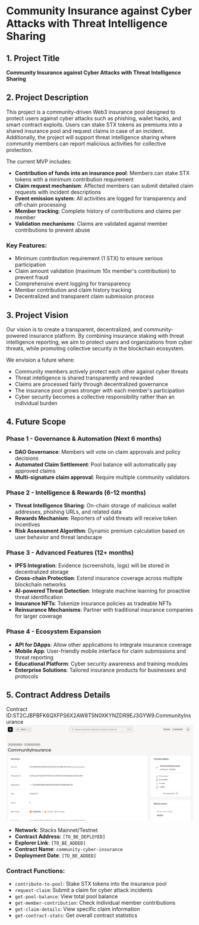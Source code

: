 # Community Insurance against Cyber Attacks with Threat Intelligence Sharing

## 1. Project Title
**Community Insurance against Cyber Attacks with Threat Intelligence Sharing**

## 2. Project Description
This project is a community-driven Web3 insurance pool designed to protect users against cyber attacks such as phishing, wallet hacks, and smart contract exploits. Users can stake STX tokens as premiums into a shared insurance pool and request claims in case of an incident. Additionally, the project will support threat intelligence sharing where community members can report malicious activities for collective protection.

The current MVP includes:
- **Contribution of funds into an insurance pool**: Members can stake STX tokens with a minimum contribution requirement
- **Claim request mechanism**: Affected members can submit detailed claim requests with incident descriptions
- **Event emission system**: All activities are logged for transparency and off-chain processing
- **Member tracking**: Complete history of contributions and claims per member
- **Validation mechanisms**: Claims are validated against member contributions to prevent abuse

### Key Features:
- Minimum contribution requirement (1 STX) to ensure serious participation
- Claim amount validation (maximum 10x member's contribution) to prevent fraud
- Comprehensive event logging for transparency
- Member contribution and claim history tracking
- Decentralized and transparent claim submission process

## 3. Project Vision
Our vision is to create a transparent, decentralized, and community-powered insurance platform. By combining insurance staking with threat intelligence reporting, we aim to protect users and organizations from cyber threats, while promoting collective security in the blockchain ecosystem. 

We envision a future where:
- Community members actively protect each other against cyber threats
- Threat intelligence is shared transparently and rewarded
- Claims are processed fairly through decentralized governance
- The insurance pool grows stronger with each member's participation
- Cyber security becomes a collective responsibility rather than an individual burden

## 4. Future Scope
### Phase 1 - Governance & Automation (Next 6 months)
- **DAO Governance**: Members will vote on claim approvals and policy decisions
- **Automated Claim Settlement**: Pool balance will automatically pay approved claims
- **Multi-signature claim approval**: Require multiple community validators

### Phase 2 - Intelligence & Rewards (6-12 months)
- **Threat Intelligence Sharing**: On-chain storage of malicious wallet addresses, phishing URLs, and related data
- **Rewards Mechanism**: Reporters of valid threats will receive token incentives
- **Risk Assessment Algorithm**: Dynamic premium calculation based on user behavior and threat landscape

### Phase 3 - Advanced Features (12+ months)
- **IPFS Integration**: Evidence (screenshots, logs) will be stored in decentralized storage
- **Cross-chain Protection**: Extend insurance coverage across multiple blockchain networks
- **AI-powered Threat Detection**: Integrate machine learning for proactive threat identification
- **Insurance NFTs**: Tokenize insurance policies as tradeable NFTs
- **Reinsurance Mechanisms**: Partner with traditional insurance companies for larger coverage

### Phase 4 - Ecosystem Expansion
- **API for DApps**: Allow other applications to integrate insurance coverage
- **Mobile App**: User-friendly mobile interface for claim submissions and threat reporting
- **Educational Platform**: Cyber security awareness and training modules
- **Enterprise Solutions**: Tailored insurance products for businesses and protocols

## 5. Contract Address Details
Contract ID:ST2CJBPBFK6QXFPS6X2AW8T5N0XKYNZDR9EJ3GYW9.CommunityInsurance
![alt text](image.png)

- **Network**: Stacks Mainnet/Testnet
- **Contract Address**: `[TO_BE_DEPLOYED]`
- **Explorer Link**: `[TO_BE_ADDED]`
- **Contract Name**: `community-cyber-insurance`
- **Deployment Date**: `[TO_BE_ADDED]`

### Contract Functions:
- `contribute-to-pool`: Stake STX tokens into the insurance pool
- `request-claim`: Submit a claim for cyber attack incidents
- `get-pool-balance`: View total pool balance
- `get-member-contribution`: Check individual member contributions
- `get-claim-details`: View specific claim information
- `get-contract-stats`: Get overall contract statistics
